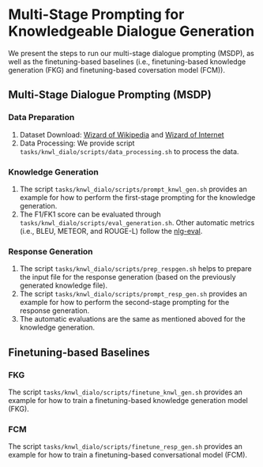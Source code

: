 
# Multi-Stage Prompting for Knowledgeable Dialogue Generation

We present the steps to run our multi-stage dialogue prompting (MSDP), as well as the finetuning-based baselines (i.e., finetuning-based knowledge generation (FKG) and finetuning-based coversation model (FCM)).

## Multi-Stage Dialogue Prompting (MSDP)

### Data Preparation
1. Dataset Download: [Wizard of Wikipedia](https://parl.ai/projects/wizard_of_wikipedia/) and [Wizard of Internet](https://parl.ai/projects/sea/)
2. Data Processing: We provide script ```tasks/knwl_dialo/scripts/data_processing.sh``` to process the data.

### Knowledge Generation
1. The script ```tasks/knwl_dialo/scripts/prompt_knwl_gen.sh``` provides an example for how to perform the first-stage prompting for the knowledge generation.
2. The F1/FK1 score can be evaluated through ```tasks/knwl_dialo/scripts/eval_generation.sh```. Other automatic metrics (i.e., BLEU, METEOR, and ROUGE-L) follow the [nlg-eval](https://github.com/Maluuba/nlg-eval).

### Response Generation
1. The script ```tasks/knwl_dialo/scripts/prep_respgen.sh``` helps to prepare the input file for the response generation (based on the previously generated knowledge file).
2. The script ```tasks/knwl_dialo/scripts/prompt_resp_gen.sh``` provides an example for how to perform the second-stage prompting for the response generation.
3. The automatic evaluations are the same as mentioned aboved for the knowledge generation.

## Finetuning-based Baselines

### FKG
The script ```tasks/knwl_dialo/scripts/finetune_knwl_gen.sh``` provides an example for how to train a finetuning-based knowledge generation model (FKG).

### FCM
The script ```tasks/knwl_dialo/scripts/finetune_resp_gen.sh``` provides an example for how to train a finetuning-based conversational model (FCM).

